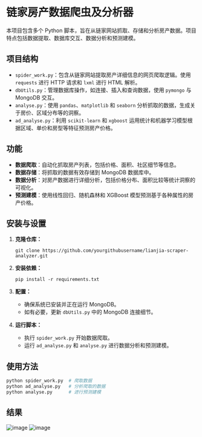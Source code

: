 # 链家房产数据爬虫及分析器

本项目包含多个 Python 脚本，旨在从链家网站抓取、存储和分析房产数据。项目特点包括数据提取、数据库交互、数据分析和预测建模。

## 项目结构

- `spider_work.py`：包含从链家网站提取房产详细信息的网页爬取逻辑。使用 `requests` 进行 HTTP 请求和 `lxml` 进行 HTML 解析。
- `dbUtils.py`：管理数据库操作，如连接、插入和查询数据，使用 `pymongo` 与 MongoDB 交互。
- `analyse.py`：使用 `pandas`、`matplotlib` 和 `seaborn` 分析抓取的数据，生成关于房价、区域分布等的洞察。
- `ad_analyse.py`：利用 `scikit-learn` 和 `xgboost` 运用统计和机器学习模型根据区域、单价和房型等特征预测房产价格。

## 功能

- **数据爬取**：自动化抓取房产列表，包括价格、面积、社区细节等信息。
- **数据存储**：将抓取的数据有效存储到 MongoDB 数据库中。
- **数据分析**：对房产数据进行详细分析，包括价格分布、面积比较等统计洞察的可视化。
- **预测建模**：使用线性回归、随机森林和 XGBoost 模型预测基于各种属性的房产价格。

## 安装与设置

1. **克隆仓库：**
   ```
   git clone https://github.com/yourgithubusername/lianjia-scraper-analyzer.git
   ```
2. **安装依赖：**
   ```
   pip install -r requirements.txt
   ```

3. **配置：**
   - 确保系统已安装并正在运行 MongoDB。
   - 如有必要，更新 `dbUtils.py` 中的 MongoDB 连接细节。

4. **运行脚本：**
   - 执行 `spider_work.py` 开始数据爬取。
   - 运行 `ad_analyse.py` 和 `analyse.py` 进行数据分析和预测建模。

## 使用方法

```bash
python spider_work.py  # 爬取数据
python ad_analyse.py   # 分析爬取的数据
python analyse.py      # 进行预测建模
```
## 结果
![image](https://github.com/jerry609/lianjia_analyse/assets/83530782/53724175-0d35-4a87-9d5f-290aa479de02)
![image](https://github.com/jerry609/lianjia_analyse/assets/83530782/f6175865-8e92-45a8-b805-b38959d6d478)

